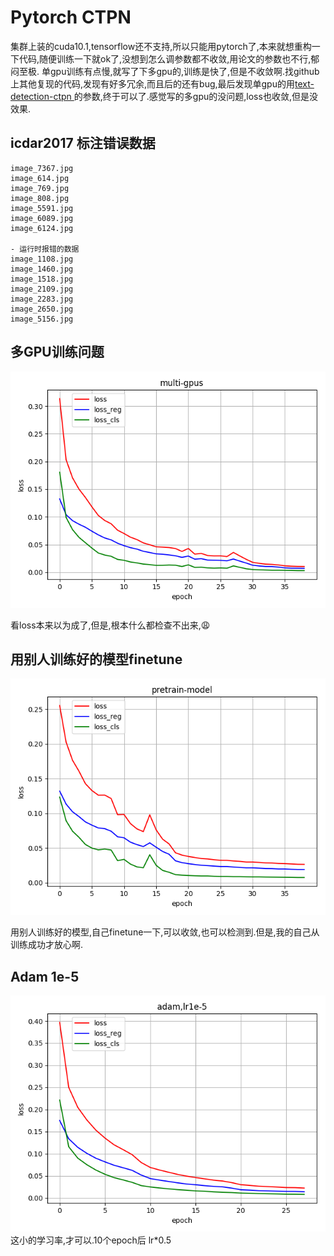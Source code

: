 # Pytorch CTPN

集群上装的cuda10.1,tensorflow还不支持,所以只能用pytorch了,本来就想重构一下代码,随便训练一下就ok了,没想到怎么调参数都不收敛,用论文的参数也不行,郁闷至极.
单gpu训练有点慢,就写了下多gpu的,训练是快了,但是不收敛啊.找github上其他复现的代码,发现有好多冗余,而且后的还有bug,最后发现单gpu的用[text-detection-ctpn
](https://github.com/eragonruan/text-detection-ctpn)的参数,终于可以了.感觉写的多gpu的没问题,loss也收敛,但是没效果.

## icdar2017 标注错误数据

```
image_7367.jpg
image_614.jpg
image_769.jpg
image_808.jpg
image_5591.jpg 
image_6089.jpg
image_6124.jpg

- 运行时报错的数据
image_1108.jpg
image_1460.jpg
image_1518.jpg
image_2109.jpg
image_2283.jpg
image_2650.jpg 
image_5156.jpg
```

## 多GPU训练问题

![image](img/multi-gpus.png)

看loss本来以为成了,但是,根本什么都检查不出来,:weary:

## 用别人训练好的模型finetune

![image](img/pretrain-model.png)

用别人训练好的模型,自己finetune一下,可以收敛,也可以检测到.但是,我的自己从训练成功才放心啊.

## Adam 1e-5

![image](img/adam_lr_1e-5.png)
这小的学习率,才可以.10个epoch后 lr*0.5